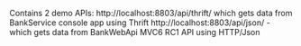 Contains 2 demo APIs:
http://localhost:8803/api/thrift/ which gets data from BankService console app using Thrift 
http://localhost:8803/api/json/ - which gets data from BankWebApi MVC6 RC1 API using HTTP/Json
